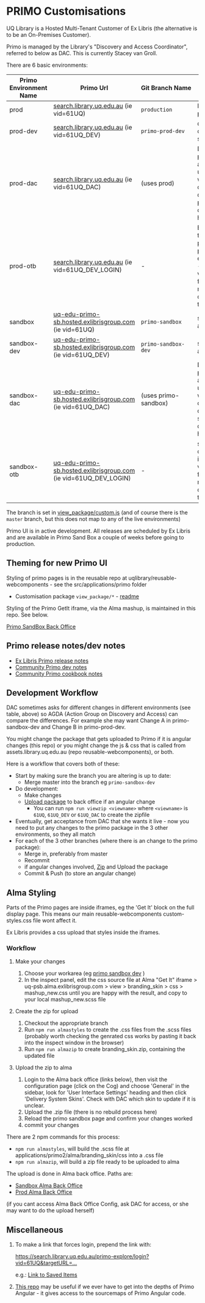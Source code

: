 # PRIMO Customisations

UQ Library is a Hosted Multi-Tenant Customer of Ex Libris (the alternative is to be an On-Premises Customer).

Primo is managed by the Library's "Discovery and Access Coordinator", referred to below as DAC. This is currently Stacey van Groll.

There are 6 basic environments:

| Primo Environment Name | Primo Url        | Git&nbsp;Branch&nbsp;Name  | Notes |
| ---------------------- | ---------------- | --------------- | ---- |
| prod | [search.library.uq.edu.au](https://search.library.uq.edu.au/primo-explore/search?vid=61UQ&sortby=rank) (ie vid=61UQ) | `production` | live, public primo |
| prod-dev | [search.library.uq.edu.au](https://search.library.uq.edu.au/primo-explore/search?sortby=rank&vid=61UQ_DEV) (ie vid=61UQ_DEV) | `primo-prod-dev` | development on the live server |
| prod-dac | [search.library.uq.edu.au](https://search.library.uq.edu.au/primo-explore/search?sortby=rank&vid=61UQ_DAC) (ie vid=61UQ_DAC) | (uses prod) | DAC's personal area. Keep it up to date with the others - deploy prod-dev changes here |
| prod-otb | [search.library.uq.edu.au](https://search.library.uq.edu.au/primo-explore/search?sortby=rank&vid=61UQ_DEV_LOGIN) (ie vid=61UQ_DEV_LOGIN) | - | Blue out of the box primo in the prod environment - it would be very unusual for us to make changes to this |
| sandbox | [uq-edu-primo-sb.hosted.exlibrisgroup.com](https://uq-edu-primo-sb.hosted.exlibrisgroup.com/primo-explore/search?vid=61UQ&sortby=rank) (ie vid=61UQ) | `primo-sandbox` | sandbox area |
| sandbox-dev | [uq-edu-primo-sb.hosted.exlibrisgroup.com](https://uq-edu-primo-sb.hosted.exlibrisgroup.com/primo-explore/search?vid=61UQ_DEV&sortby=rank) (ie vid=61UQ_DEV) | `primo-sandbox-dev` | sandbox dev area |
| sandbox-dac | [uq-edu-primo-sb.hosted.exlibrisgroup.com](https://uq-edu-primo-sb.hosted.exlibrisgroup.com/primo-explore/search?vid=61UQ_DAC&sortby=rank) (ie vid=61UQ_DAC) | (uses primo-sandbox) | DAC's personal area. Keep it up to date with the others - deploy sandbox-dev changes here |
| sandbox-otb | [uq-edu-primo-sb.hosted.exlibrisgroup.com](https://uq-edu-primo-sb.hosted.exlibrisgroup.com/primo-explore/search?vid=61UQ_DEV_LOGIN&sortby=rank) (ie vid=61UQ_DEV_LOGIN) | - | sandbox out of the box - it would be very unusual for us to make changes to this |

The branch is set in [view_package/custom.js](https://github.com/uqlibrary/exlibris-primo/blob/master/src/view_package/js/custom.js) (and of course there is the `master` branch, but this does not map to any of the live environments)

Primo UI is in active development. All releases are scheduled by Ex Libris and are available in Primo Sand Box a couple of weeks before going to production.

## Theming for new Primo UI

Styling of primo pages is in the reusable repo at uqlibrary/reusable-webcomponents - see the src/applications/primo folder

* Customisation package `view_package/*` - [readme](https://github.com/uqlibrary/exlibris-primo/blob/master/src/view_package/README.md)

Styling of the Primo GetIt iframe, via the Alma mashup, is maintained in this repo. See below.

[Primo SandBox Back Office](https://uq-edu-primo-sb.hosted.exlibrisgroup.com:1443/primo_publishing/admin/acegilogin.jsp)

## Primo release notes/dev notes

* [Ex Libris Primo release notes](https://knowledge.exlibrisgroup.com/Primo/Release_Notes)
* [Community Primo dev notes](https://docs.google.com/document/d/1pfhN1LZSuV6ZOZ7REldKYH7TR1Cc4BUzTMdNHwH5Bkc/edit#)
* [Community Primo cookbook notes](https://docs.google.com/document/d/1z1D5II6rhRd2Q01Uqpb_1v6OEFv_OksujEZ-htNJ0rw/edit#heading=h.ti1szv6s9yu0)

## Development Workflow

DAC sometimes asks for different changes in different environments (see table, above) so AGDA (Action Group on Discovery and Access) can compare the differences. For example she may want Change A in primo-sandbox-dev and Change B in primo-prod-dev.

You might change the package that gets uploaded to Primo if it is angular changes (this repo) or you might change the js & css that is called from assets.library.uq.edu.au (repo reusable-webcomponents), or both.

Here is a workflow that covers both of these:

* Start by making sure the branch you are altering is up to date:
  * Merge master into the branch eg `primo-sandbox-dev`
* Do development:
  * Make changes
  * [Upload package](https://github.com/uqlibrary/exlibris-primo/blob/master/src/view_package/README.md) to back office if an angular change
    * You can run `npm run viewzip <viewname>` where `<viewname>` is `61UQ`, `61UQ_DEV` or `61UQ_DAC` to create the zipfile
* Eventually, get acceptance from DAC that she wants it live - now you need to put any changes to the primo package in the 3 other environments, so they all match
* For each of the 3 other branches (where there is an change to the primo package):
  * Merge in, preferably from master
  * Recommit
  * if angular changes involved, [Zip](https://github.com/uqlibrary/exlibris-primo/blob/master/src/view_package/README.md) and Upload the package
  * Commit & Push (to store an angular change)

## Alma Styling

Parts of the Primo pages are inside iframes, eg the 'Get It' block on the full display page. This means our main reusable-webcomponents custom-styles.css file wont affect it.

Ex Libris provides a css upload that styles inside the iframes.

### Workflow

1. Make your changes
    1. Choose your workarea (eg [primo sandbox dev](https://uq-edu-primo-sb.hosted.exlibrisgroup.com/primo-explore/search?vid=61UQ_DEV&sortby=rank) )
    1. In the inspect panel, edit the css source file at Alma "Get It" iframe > uq-psb.alma.exlibrisgroup.com > view > branding_skin > css > mashup_new.css until you are happy with the result, and copy to your local mashup_new.scss file

1. Create the zip for upload

    1. Checkout the appropriate branch
    1. Run `npm run almastyles` to create the .css files from the .scss files (probably worth checking the genrated css works by pasting it back into the inspect window in the browser)
    1. Run `npm run almazip` to create branding_skin.zip, containing the updated file

1. Upload the zip to alma

    1. Login to the Alma back office (links below), then visit the configuration page (click on the Cog) and choose 'General' in the sidebar, look for 'User Interface Settings' heading and then click 'Delivery System Skins'. Check with DAC which skin to update if it is unclear.
    1. Upload the .zip file (there is no rebuild process here)
    1. Reload the primo sandbox page and confirm your changes worked
    1. commit your changes

There are 2 npm commands for this process:

* `npm run almastyles`, will build the .scss file at applications/primo2/alma/branding_skin/css into a .css file
* `npm run almazip`, will build a zip file ready to be uploaded to alma

The upload is done in Alma back office. Paths are:

* [Sandbox Alma Back Office](https://uq-psb.alma.exlibrisgroup.com/mng/action/home.do)
* [Prod Alma Back Office](https://uq.alma.exlibrisgroup.com/SAML)

(if you cant access Alma Back Office Config, ask DAC for access, or she may want to do the upload herself)

## Miscellaneous

1. To make a link that forces login, prepend the link with:

    <https://search.library.uq.edu.au/primo-explore/login?vid=61UQ&targetURL=...>

    e.g.: [Link to Saved Items](https://search.library.uq.edu.au/primo-explore/login?vid=61UQ&targetURL=https%3A%2F%2Fsearch.library.uq.edu.au%2Fprimo-explore%2Ffavorites%3Fvid%3D61UQ%26lang%3Den_US%C2%A7ion%3Ditems)

2. [This repo](https://github.com/mehmetc/primo-extract) may be useful if we ever have to get into the depths of Primo Angular - it gives access to the sourcemaps of Primo Angular code.
